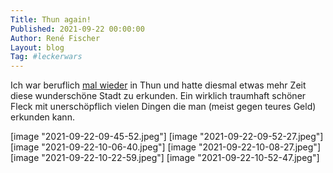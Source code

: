 ```yaml
---
Title: Thun again!
Published: 2021-09-22 00:00:00
Author: René Fischer
Layout: blog
Tag: #leckerwars
---
```

Ich war beruflich [mal wieder](/2017-10-26-am-thuner-see) in Thun und hatte diesmal etwas mehr Zeit diese wunderschöne Stadt zu erkunden. Ein wirklich traumhaft schöner Fleck mit unerschöpflich vielen Dingen die man (meist gegen teures Geld) erkunden kann.

[image  "2021-09-22-09-45-52.jpeg"]
[image  "2021-09-22-09-52-27.jpeg"]
[image  "2021-09-22-10-06-40.jpeg"]
[image  "2021-09-22-10-08-27.jpeg"]
[image  "2021-09-22-10-22-59.jpeg"]
[image  "2021-09-22-10-52-47.jpeg"]